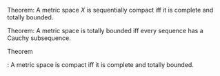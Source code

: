 
Theorem:
A metric space $X$ is sequentially compact iff it is complete and totally bounded.

Theorem:
A metric space is totally bounded iff every sequence has a Cauchy subsequence.

Theorem

: A metric space is compact iff it is complete and totally bounded.
